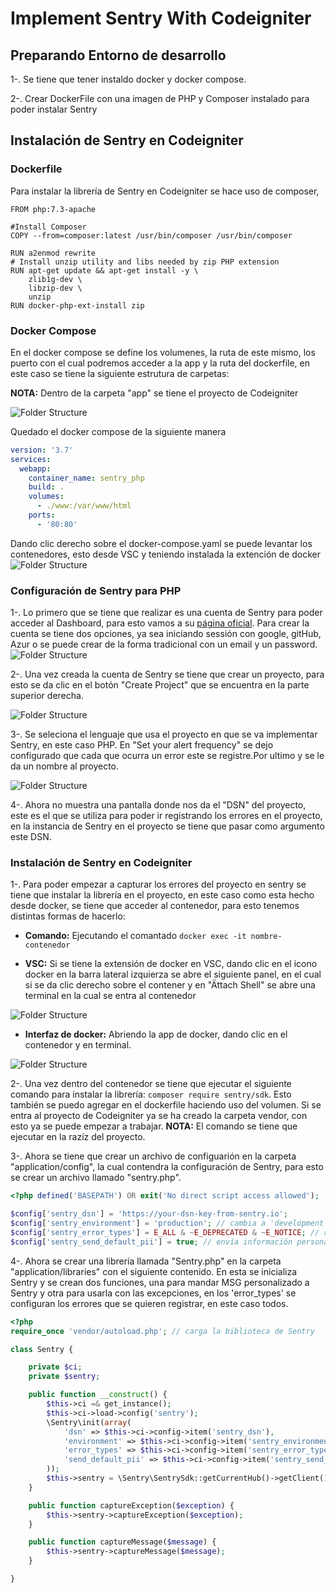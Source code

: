 # Implement Sentry With Codeigniter


## Preparando Entorno de desarrollo
1-. Se tiene que tener instaldo docker y docker compose.

2-. Crear DockerFile con una imagen de PHP y Composer instalado para poder instalar Sentry




## Instalación de Sentry en Codeigniter

### Dockerfile 

Para instalar la librería de Sentry en Codeigniter se hace uso de composer,
```docker
FROM php:7.3-apache

#Install Composer
COPY --from=composer:latest /usr/bin/composer /usr/bin/composer

RUN a2enmod rewrite
# Install unzip utility and libs needed by zip PHP extension 
RUN apt-get update && apt-get install -y \
    zlib1g-dev \
    libzip-dev \
    unzip
RUN docker-php-ext-install zip
```

### Docker Compose

En el docker compose se define los volumenes, la ruta de este mismo, los puerto con el cual podremos acceder a la app y la ruta del dockerfile, en este caso se tiene la siguiente estrutura de carpetas: 

**NOTA:** Dentro de la carpeta "app" se tiene el proyecto de Codeigniter

![Folder Structure](/Sentry/Images/Sentry1.png)

Quedado el docker compose de la siguiente manera
```yml
version: '3.7'
services:
  webapp:
    container_name: sentry_php
    build: .
    volumes:
      - ./www:/var/www/html
    ports:
      - '80:80'
```

Dando clic derecho sobre el docker-compose.yaml se puede levantar los contenedores, esto desde VSC y teniendo instalada la extención de docker
![Folder Structure](/Sentry/Images/Sentry2.png)

### Configuración de Sentry para PHP

1-. Lo primero que se tiene que realizar es una cuenta de Sentry para poder acceder al Dashboard, para esto vamos a su [página oficial](https://sentry.io/signup/). Para crear la cuenta se tiene dos opciones, ya sea iniciando sessión con google, gitHub, Azur o se puede crear de la forma tradicional con un email y un password.
![Folder Structure](/Sentry/Images/Sentry3.png)

2-. Una vez creada la cuenta de Sentry se tiene que crear un proyecto, para esto se da clic en el botón "Create Project" que se encuentra en la parte superior derecha.

![Folder Structure](/Sentry/Images/Sentry4.png)

3-. Se seleciona el lenguaje que usa el proyecto en que se va implementar Sentry, en este caso PHP. En "Set your alert frequency" se dejo configurado que cada que ocurra un error este se registre.Por ultimo y se le da un nombre al proyecto.

![Folder Structure](/Sentry/Images/Sentry6.png)

4-. Ahora no muestra una pantalla donde nos da el "DSN" del proyecto, este es el que se utiliza para poder ir registrando los errores en el proyecto, en la instancia de Sentry en el proyecto se tiene que pasar como argumento este DSN.

### Instalación de Sentry en Codeigniter

1-. Para poder empezar a capturar los errores del proyecto en sentry se tiene que instalar la librería en el proyecto, en este caso como esta hecho desde docker, se tiene que acceder al contenedor, para esto tenemos distintas formas de hacerlo:

- **Comando:** Ejecutando el comantado `docker exec -it nombre-contenedor`

- **VSC:** Si se tiene la extensión de docker en VSC, dando clic en el icono docker en la barra lateral izquierza se abre el siguiente panel, en el cual si se da clic derecho sobre el contener y en "Ättach Shell" se abre una terminal en la cual se entra al contenedor 

![Folder Structure](/Sentry/Images/Sentry8.png)

- **Interfaz de docker:** Abriendo la app de docker, dando clic en el contenedor y en terminal.

![Folder Structure](/Sentry/Images/Sentry9.png)

2-. Una vez dentro del contenedor se tiene que ejecutar el siguiente comando para instalar la librería:  `composer require sentry/sdk`. Esto también se puedo agregar en el dockerfile haciendo uso del volumen. Si se entra al proyecto de Codeigniter ya se ha creado la carpeta vendor, con esto ya se puede empezar a trabajar.
**NOTA:** El comando se tiene que ejecutar en la razíz del proyecto.

3-. Ahora se tiene que crear un archivo de configuarión en la carpeta "application/config", la cual contendra la configuración de Sentry, para esto se crear un archivo llamado "sentry.php".

```php
<?php defined('BASEPATH') OR exit('No direct script access allowed');

$config['sentry_dsn'] = 'https://your-dsn-key-from-sentry.io';
$config['sentry_environment'] = 'production'; // cambia a 'development' en desarrollo
$config['sentry_error_types'] = E_ALL & ~E_DEPRECATED & ~E_NOTICE; // registra todos los errores, excepto los deprecados y los avisos
$config['sentry_send_default_pii'] = true; // envía información personal identificable (PII, por sus siglas en inglés) por defecto
```

4-. Ahora se crear una librería llamada "Sentry.php" en la carpeta "application/libraries" con el siguiente contenido.
En esta se inicializa Sentry y se crean dos funciones, una para mandar MSG personalizado a Sentry y otra para usarla con las excepciones, en los 'error_types' se configuran los errores que se quieren registrar, en este caso todos.


```php
<?php
require_once 'vendor/autoload.php'; // carga la biblioteca de Sentry

class Sentry {

    private $ci;
    private $sentry;

    public function __construct() {
        $this->ci =& get_instance();
        $this->ci->load->config('sentry');
        \Sentry\init(array(
            'dsn' => $this->ci->config->item('sentry_dsn'),
            'environment' => $this->ci->config->item('sentry_environment'),
            'error_types' => $this->ci->config->item('sentry_error_types'),
            'send_default_pii' => $this->ci->config->item('sentry_send_default_pii'),
        ));
        $this->sentry = \Sentry\SentrySdk::getCurrentHub()->getClient();
    }

    public function captureException($exception) {
        $this->sentry->captureException($exception);
    }

    public function captureMessage($message) {
        $this->sentry->captureMessage($message);
    }

}
```